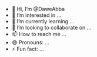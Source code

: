 - 👋 Hi, I’m @DaweAbba
- 👀 I’m interested in ...
- 🌱 I’m currently learning ...
- 💞️ I’m looking to collaborate on ...
- 📫 How to reach me ...
- 😄 Pronouns: ...
- ⚡ Fun fact: ...

<!---
DaweAbba/DaweAbba is a ✨ special ✨ repository because its `README.md` (this file) appears on your GitHub profile.
You can click the Preview link to take a look at your changes.
--->
